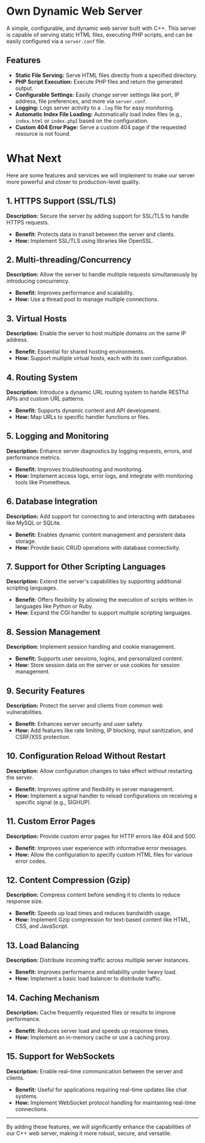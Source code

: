 # Own Dynamic Web Server

A simple, configurable, and dynamic web server built with C++. This server is capable of serving static HTML files, executing PHP scripts, and can be easily configured via a `server.conf` file.

## Features

- **Static File Serving:** Serve HTML files directly from a specified directory.
- **PHP Script Execution:** Execute PHP files and return the generated output.
- **Configurable Settings:** Easily change server settings like port, IP address, file preferences, and more via `server.conf`.
- **Logging:** Logs server activity to a `.log` file for easy monitoring.
- **Automatic Index File Loading:** Automatically load index files (e.g., `index.html` or `index.php`) based on the configuration.
- **Custom 404 Error Page:** Serve a custom 404 page if the requested resource is not found.

# What Next

Here are some features and services we will implement to make our server more powerful and closer to production-level quality.

## 1. HTTPS Support (SSL/TLS)
**Description:** Secure the server by adding support for SSL/TLS to handle HTTPS requests.
- **Benefit:** Protects data in transit between the server and clients.
- **How:** Implement SSL/TLS using libraries like OpenSSL.

## 2. Multi-threading/Concurrency
**Description:** Allow the server to handle multiple requests simultaneously by introducing concurrency.
- **Benefit:** Improves performance and scalability.
- **How:** Use a thread pool to manage multiple connections.

## 3. Virtual Hosts
**Description:** Enable the server to host multiple domains on the same IP address.
- **Benefit:** Essential for shared hosting environments.
- **How:** Support multiple virtual hosts, each with its own configuration.

## 4. Routing System
**Description:** Introduce a dynamic URL routing system to handle RESTful APIs and custom URL patterns.
- **Benefit:** Supports dynamic content and API development.
- **How:** Map URLs to specific handler functions or files.

## 5. Logging and Monitoring
**Description:** Enhance server diagnostics by logging requests, errors, and performance metrics.
- **Benefit:** Improves troubleshooting and monitoring.
- **How:** Implement access logs, error logs, and integrate with monitoring tools like Prometheus.

## 6. Database Integration
**Description:** Add support for connecting to and interacting with databases like MySQL or SQLite.
- **Benefit:** Enables dynamic content management and persistent data storage.
- **How:** Provide basic CRUD operations with database connectivity.

## 7. Support for Other Scripting Languages
**Description:** Extend the server's capabilities by supporting additional scripting languages.
- **Benefit:** Offers flexibility by allowing the execution of scripts written in languages like Python or Ruby.
- **How:** Expand the CGI handler to support multiple scripting languages.

## 8. Session Management
**Description:** Implement session handling and cookie management.
- **Benefit:** Supports user sessions, logins, and personalized content.
- **How:** Store session data on the server or use cookies for session management.

## 9. Security Features
**Description:** Protect the server and clients from common web vulnerabilities.
- **Benefit:** Enhances server security and user safety.
- **How:** Add features like rate limiting, IP blocking, input sanitization, and CSRF/XSS protection.

## 10. Configuration Reload Without Restart
**Description:** Allow configuration changes to take effect without restarting the server.
- **Benefit:** Improves uptime and flexibility in server management.
- **How:** Implement a signal handler to reload configurations on receiving a specific signal (e.g., SIGHUP).

## 11. Custom Error Pages
**Description:** Provide custom error pages for HTTP errors like 404 and 500.
- **Benefit:** Improves user experience with informative error messages.
- **How:** Allow the configuration to specify custom HTML files for various error codes.

## 12. Content Compression (Gzip)
**Description:** Compress content before sending it to clients to reduce response size.
- **Benefit:** Speeds up load times and reduces bandwidth usage.
- **How:** Implement Gzip compression for text-based content like HTML, CSS, and JavaScript.

## 13. Load Balancing
**Description:** Distribute incoming traffic across multiple server instances.
- **Benefit:** Improves performance and reliability under heavy load.
- **How:** Implement a basic load balancer to distribute traffic.

## 14. Caching Mechanism
**Description:** Cache frequently requested files or results to improve performance.
- **Benefit:** Reduces server load and speeds up response times.
- **How:** Implement an in-memory cache or use a caching proxy.

## 15. Support for WebSockets
**Description:** Enable real-time communication between the server and clients.
- **Benefit:** Useful for applications requiring real-time updates like chat systems.
- **How:** Implement WebSocket protocol handling for maintaining real-time connections.

---

By adding these features, we will significantly enhance the capabilities of our C++ web server, making it more robust, secure, and versatile.
